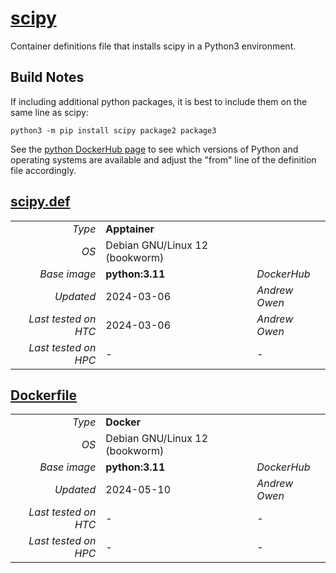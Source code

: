 # [scipy](/software/Python/scipy)

Container definitions file that installs scipy in a Python3 environment.

## Build Notes

If including additional python packages, it is best to include them on the same 
line as scipy:

```
python3 -m pip install scipy package2 package3
```

See the [python DockerHub page](https://hub.docker.com/_/python/tags) to see 
which versions of Python and operating systems are available and adjust the 
"from" line of the definition file accordingly.


## [scipy.def](scipy.def)

| | | |
| ---: | :--- | :--- |
| *Type* | **Apptainer** | |
| *OS* | Debian GNU/Linux 12 (bookworm) | |
| *Base image* | **python:3.11** | *DockerHub* |
| *Updated* | 2024-03-06 | *Andrew Owen* |
| *Last tested on HTC* | 2024-03-06 | *Andrew Owen* |
| *Last tested on HPC* | - | - |

## [Dockerfile](Dockerfile)

| | | |
| ---: | :--- | :--- |
| *Type* | **Docker** | |
| *OS* | Debian GNU/Linux 12 (bookworm) | |
| *Base image* | **python:3.11** | *DockerHub* |
| *Updated* | 2024-05-10 | *Andrew Owen* |
| *Last tested on HTC* | - | - |
| *Last tested on HPC* | - | - |